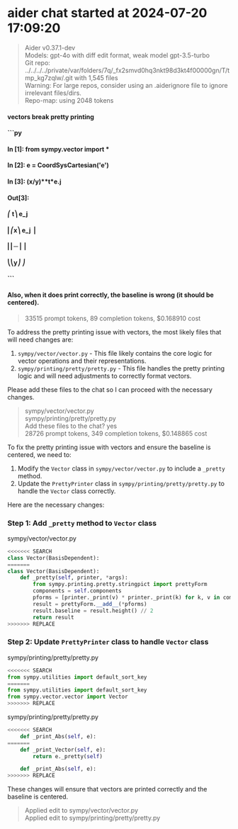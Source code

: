 
# aider chat started at 2024-07-20 17:09:20

> Aider v0.37.1-dev  
> Models: gpt-4o with diff edit format, weak model gpt-3.5-turbo  
> Git repo: ../../../../private/var/folders/7q/_fx2smvd0hq3nkt98d3kt4f00000gn/T/tmp_kg7zqlw/.git with 1,545 files  
> Warning: For large repos, consider using an .aiderignore file to ignore irrelevant files/dirs.  
> Repo-map: using 2048 tokens  

#### vectors break pretty printing  
#### ```py  
#### In [1]: from sympy.vector import *  
####   
#### In [2]: e = CoordSysCartesian('e')  
####   
#### In [3]: (x/y)**t*e.j  
#### Out[3]:  
#### ⎛   t⎞ e_j  
#### ⎜⎛x⎞ e_j ⎟  
#### ⎜⎜─⎟ ⎟  
#### ⎝⎝y⎠ ⎠  
#### ```  
####   
#### Also, when it does print correctly, the baseline is wrong (it should be centered).  
> 33515 prompt tokens, 89 completion tokens, $0.168910 cost  

To address the pretty printing issue with vectors, the most likely files that will need changes are:

1. `sympy/vector/vector.py` - This file likely contains the core logic for vector operations and their representations.
2. `sympy/printing/pretty/pretty.py` - This file handles the pretty printing logic and will need adjustments to correctly format vectors.

Please add these files to the chat so I can proceed with the necessary changes.

> sympy/vector/vector.py  
> sympy/printing/pretty/pretty.py  
> Add these files to the chat? yes  
> 28726 prompt tokens, 349 completion tokens, $0.148865 cost  

To fix the pretty printing issue with vectors and ensure the baseline is centered, we need to:

1. Modify the `Vector` class in `sympy/vector/vector.py` to include a `_pretty` method.
2. Update the `PrettyPrinter` class in `sympy/printing/pretty/pretty.py` to handle the `Vector` class correctly.

Here are the necessary changes:

### Step 1: Add `_pretty` method to `Vector` class

sympy/vector/vector.py
```python
<<<<<<< SEARCH
class Vector(BasisDependent):
=======
class Vector(BasisDependent):
    def _pretty(self, printer, *args):
        from sympy.printing.pretty.stringpict import prettyForm
        components = self.components
        pforms = [printer._print(v) * printer._print(k) for k, v in components.items()]
        result = prettyForm.__add__(*pforms)
        result.baseline = result.height() // 2
        return result
>>>>>>> REPLACE
```

### Step 2: Update `PrettyPrinter` class to handle `Vector` class

sympy/printing/pretty/pretty.py
```python
<<<<<<< SEARCH
from sympy.utilities import default_sort_key
=======
from sympy.utilities import default_sort_key
from sympy.vector.vector import Vector
>>>>>>> REPLACE
```

sympy/printing/pretty/pretty.py
```python
<<<<<<< SEARCH
    def _print_Abs(self, e):
=======
    def _print_Vector(self, e):
        return e._pretty(self)

    def _print_Abs(self, e):
>>>>>>> REPLACE
```

These changes will ensure that vectors are printed correctly and the baseline is centered.

> Applied edit to sympy/vector/vector.py  
> Applied edit to sympy/printing/pretty/pretty.py  

